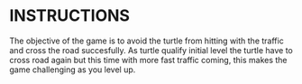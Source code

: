 # INSTRUCTIONS
The objective of the game is to avoid the turtle from hitting with the traffic and cross the road succesfully. As turtle qualify initial level the turtle have to cross road again but this time with more fast traffic coming, this makes the game challenging as you level up. 

